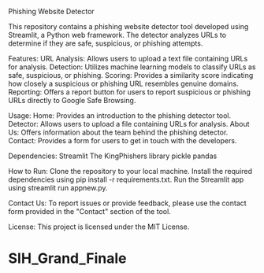 Phishing Website Detector

This repository contains a phishing website detector tool developed using Streamlit, a Python web framework. The detector analyzes URLs to determine if they are safe, suspicious, or phishing attempts.

Features:
URL Analysis: Allows users to upload a text file containing URLs for analysis.
Detection: Utilizes machine learning models to classify URLs as safe, suspicious, or phishing.
Scoring: Provides a similarity score indicating how closely a suspicious or phishing URL resembles genuine domains.
Reporting: Offers a report button for users to report suspicious or phishing URLs directly to Google Safe Browsing.

Usage:
Home: Provides an introduction to the phishing detector tool.
Detector: Allows users to upload a file containing URLs for analysis.
About Us: Offers information about the team behind the phishing detector.
Contact: Provides a form for users to get in touch with the developers.

Dependencies:
Streamlit
The KingPhishers library
pickle
pandas

How to Run:
Clone the repository to your local machine.
Install the required dependencies using pip install -r requirements.txt.
Run the Streamlit app using streamlit run appnew.py.


Contact Us:
To report issues or provide feedback, please use the contact form provided in the "Contact" section of the tool.

License:
This project is licensed under the MIT License.

# SIH_Grand_Finale
